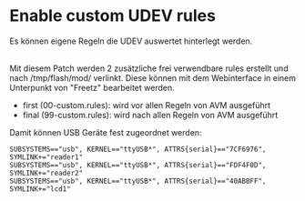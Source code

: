 # Enable custom UDEV rules
Es können eigene Regeln die UDEV auswertet hinterlegt werden.<br>
<br>

Mit diesem Patch werden 2 zusätzliche frei verwendbare rules erstellt und nach /tmp/flash/mod/ verlinkt. Diese können mit dem Webinterface in einem Unterpunkt von "Freetz" bearbeitet werden.

 * first (00-custom.rules): wird vor allen Regeln von AVM ausgeführt
 * final (99-custom.rules): wird nach allen Regeln von AVM ausgeführt 

Damit können USB Geräte fest zugeordnet werden:

```
SUBSYSTEMS=="usb", KERNEL=="ttyUSB*", ATTRS{serial}=="7CF6976", SYMLINK+="reader1"
SUBSYSTEMS=="usb", KERNEL=="ttyUSB*", ATTRS{serial}=="FDF4F0D", SYMLINK+="reader2"
SUBSYSTEMS=="usb", KERNEL=="ttyUSB*", ATTRS{serial}=="40ABBFF", SYMLINK+="lcd1"
```

